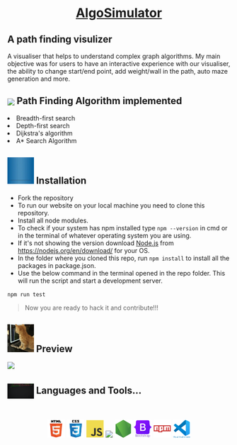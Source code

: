 <h1 align="center"><a target="_blank" href="Web Link">AlgoSimulator</a></h1>

## A path finding visulizer

A visualiser that helps to understand complex graph algorithms.
My main objective was for users to have an interactive experience with our visualiser, the ability to change start/end point, add weight/wall in the path, auto maze generation and more.

<summary><h2><img src="https://raw.githubusercontent.com/ShivamJNU/AlgoSimulator/main/public/images/mapGIF.gif"  align="center" width="60" /> Path Finding Algorithm implemented</h2></summary>
<li>Breadth-first search</li>
<li>Depth-first search</li>
<li>Dijkstra's algorithm</li>
<li>A* Search Algorithm</li>

## <img width="60" src="https://raw.githubusercontent.com/ShivamJNU/AlgoSimulator/main/public/images/installGIF.gif"> Installation

- Fork the repository
- To run our website on your local machine you need to clone this repository.
- Install all node modules.
- To check if your system has npm installed type `npm --version` in cmd or in the terminal of whatever operating system you are using.
- If it's not showing the version download [Node.js](https://nodejs.org/en/download/) from https://nodejs.org/en/download/ for your OS.
- In the folder where you cloned this repo, run `npm install` to install all the packages in package.json.
- Use the below command in the terminal opened in the repo folder. This will run the script and start a development server.

```
npm run test
```

> Now you are ready to hack it and contribute!!!

## <img width="60" src="https://raw.githubusercontent.com/ShivamJNU/AlgoSimulator/main/public/images/preview_title_GIF.gif"> Preview

<img src = "./public/images/preview.gif"/>

<summary><h2><img src="https://raw.githubusercontent.com/ShivamJNU/AlgoSimulator/main/public/images/toolsGIF.gif" align="center" width="60" /> Languages and Tools...</h2></summary>
<br>
<p align="center">
<img height="40" src="https://raw.githubusercontent.com/devicons/devicon/master/icons/html5/html5-original-wordmark.svg" alt="html">
<img height="40" src="https://raw.githubusercontent.com/github/explore/80688e429a7d4ef2fca1e82350fe8e3517d3494d/topics/css/css.png">
<img height="40" src="https://raw.githubusercontent.com/devicons/devicon/master/icons/javascript/javascript-original.svg"> 
<img height="40" src="https://github.githubassets.com/images/modules/logos_page/GitHub-Mark.png">
<img height="40" src="https://raw.githubusercontent.com/devicons/devicon/1119b9f84c0290e0f0b38982099a2bd027a48bf1/icons/nodejs/nodejs-original.svg"> 
<img height="40" src="https://raw.githubusercontent.com/devicons/devicon/1119b9f84c0290e0f0b38982099a2bd027a48bf1/icons/bootstrap/bootstrap-original-wordmark.svg"> 
<img height="40" src="https://raw.githubusercontent.com/devicons/devicon/1119b9f84c0290e0f0b38982099a2bd027a48bf1/icons/npm/npm-original-wordmark.svg"> 
<img height="40" src="https://raw.githubusercontent.com/devicons/devicon/1119b9f84c0290e0f0b38982099a2bd027a48bf1/icons/vscode/vscode-original-wordmark.svg">
</p>
